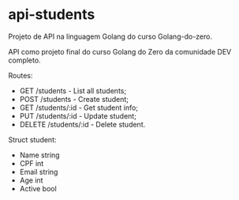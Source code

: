 # api-students
Projeto de API na linguagem Golang do curso Golang-do-zero.

API como projeto final do curso Golang do Zero da comunidade DEV completo.

Routes:
- GET /students - List all students;
- POST /students - Create student;
- GET /students/:id - Get student info;
- PUT /students/:id - Update student;
- DELETE /students/:id - Delete student.

Struct student:
- Name string
- CPF int
- Email string
- Age int 
- Active bool